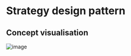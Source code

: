 # Strategy design pattern

## Concept visualisation
![image](https://user-images.githubusercontent.com/73112779/228833099-ff711cfa-b0a2-45d0-84ab-827ad0af113f.png)

